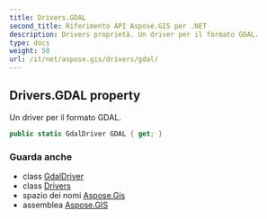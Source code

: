 ```yaml
---
title: Drivers.GDAL
second_title: Riferimento API Aspose.GIS per .NET
description: Drivers proprietà. Un driver per il formato GDAL.
type: docs
weight: 50
url: /it/net/aspose.gis/drivers/gdal/
---
```

## Drivers.GDAL property

Un driver per il formato GDAL.

```csharp
public static GdalDriver GDAL { get; }
```

### Guarda anche

* class [GdalDriver](../../../aspose.gis.formats.gdal/gdaldriver/)
* class [Drivers](../)
* spazio dei nomi [Aspose.Gis](../../drivers/)
* assemblea [Aspose.GIS](../../../)


